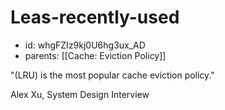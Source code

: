 # Leas-recently-used
* id: whgFZIz9kj0U6hg3ux_AD
* parents: [[Cache: Eviction Policy]]

"(LRU) is the most popular cache eviction policy."

Alex Xu, System Design Interview